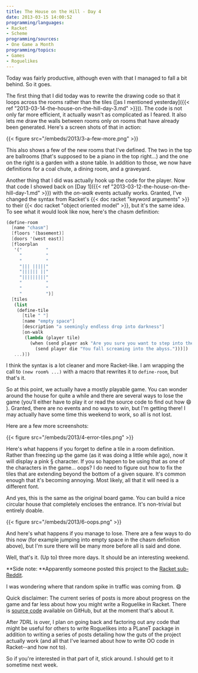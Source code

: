 ```yaml
---
title: The House on the Hill - Day 4
date: 2013-03-15 14:00:52
programming/languages:
- Racket
- Scheme
programming/sources:
- One Game a Month
programming/topics:
- Games
- Roguelikes
---
```

Today was fairly productive, although even with that I managed to fall a bit behind. So it goes.

<!--more-->

The first thing that I did today was to rewrite the drawing code so that it loops across the rooms rather than the tiles ([as I mentioned yesterday]({{< ref "2013-03-14-the-house-on-the-hill-day-3.md" >}})). The code is not only far more efficient, it actually wasn't as complicated as I feared. It also lets me draw the walls between rooms only on rooms that have already been generated. Here's a screen shots of that in action:

{{< figure src="/embeds/2013/3-a-few-more.png" >}}

This also shows a few of the new rooms that I've defined. The two in the top are ballrooms (that's supposed to be a piano in the top right...) and the one on the right is a garden with a stone table. In addition to those, we now have definitions for a coal chute, a dining room, and a graveyard.

Another thing that I did was actually hook up the code for the player. Now that code I showed back on [Day 1]({{< ref "2013-03-12-the-house-on-the-hill-day-1.md" >}}) with the *on-walk* events actually works. Granted, I've changed the syntax from Racket's {{< doc racket "keyword arguments" >}} to their {{< doc racket "object oriented model" >}}, but it's the same idea. To see what it would look like now, here's the chasm definition:

```scheme
(define-room
  [name "chasm"]
  [floors '(basement)]
  [doors '(west east)]
  [floorplan
   '("         "
     "         "
     "         "
     "||| |||||"
     "|||||| ||"
     "|||||||||"
     "         "
     "         "
     "         ")]
  [tiles
   (list 
    (define-tile
      [tile " "]
      [name "empty space"]
      [description "a seemingly endless drop into darkness"]
      [on-walk
       (lambda (player tile)
         (when (send player ask "Are you sure you want to step into the empty space?")
           (send player die "You fall screaming into the abyss.")))])
   ...)])
```

I think the syntax is a lot cleaner and more Racket-like. I am wrapping the call to `(new room% ...)` with a macro that rewrites it to `define-room`, but that's it. 

So at this point, we actually have a mostly playable game. You can wonder around the house for quite a while and there are several ways to lose the game (you'll either have to play it or read the source code to find out how :smile: ). Granted, there are no events and no ways to win, but I'm getting there! I may actually have some time this weekend to work, so all is not lost.

Here are a few more screenshots:

{{< figure src="/embeds/2013/4-error-tiles.png" >}}

Here's what happens if you forget to define a tile in a room definition. Rather than freezing up the game (as it was doing a little while ago), now it will display a pink § character. If you so happen to be using that as one of the characters in the game... oops? I do need to figure out how to fix the tiles that are extending beyond the bottom of a given square. It's common enough that it's becoming annoying. Most likely, all that it will need is a different font.

And yes, this is the same as the original board game. You can build a nice circular house that completely encloses the entrance. It's non-trivial but entirely doable.

{{< figure src="/embeds/2013/6-oops.png" >}}

And here's what happens if you manage to lose. There are a few ways to do this now (for example jumping into empty space in the chasm definition above), but I'm sure there will be many more before all is said and done.

Well, that's it. (Up to) three more days. It should be an interesting weekend.

**Side note: **Apparently someone posted this project to the <a title="Reddit: Racket" href="http://www.reddit.com/r/Racket">Racket sub-Reddit</a>.

I was wondering where that random spike in traffic was coming from. :smile:

Quick disclaimer: The current series of posts is more about progress on the game and far less about how you might write a Roguelike in Racket. There is <a title="GitHub: House on the Hill source" href="https://github.com/jpverkamp/house-on-the-hill" rel="nofollow">source code</a> available on GitHub, but at the moment that's about it.

After 7DRL is over, I plan on going back and factoring out any code that might be useful for others to write Roguelikes into a PLaneT package in addition to writing a series of posts detailing how the guts of the project actually work (and all that I've learned about how to write OO code in Racket--and how not to).

So if you're interested in that part of it, stick around. I should get to it sometime next week.

&nbsp;

